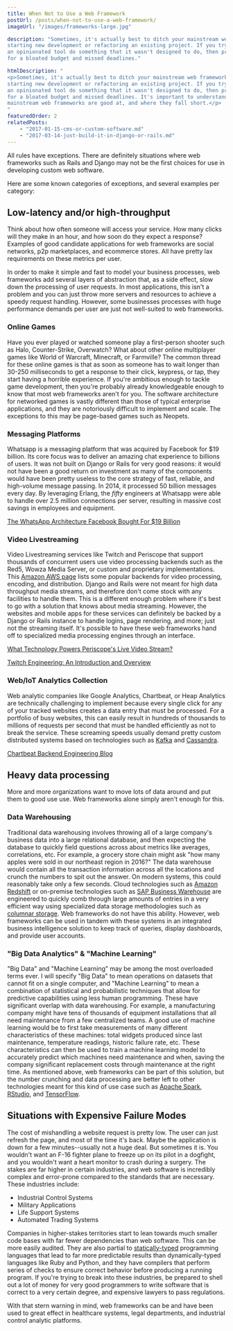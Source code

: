```yaml
---
title: When Not to Use a Web Framework
postUrl: /posts/when-not-to-use-a-web-framework/
imageUrl: "/images/frameworks-large.jpg"

description: "Sometimes, it's actually best to ditch your mainstream web framework when
starting new development or refactoring an existing project. If you try to make
an opinionated tool do something that it wasn't designed to do, then prepare
for a bloated budget and missed deadlines."

htmlDescription: "
<p>Sometimes, it's actually best to ditch your mainstream web framework when
starting new development or refactoring an existing project. If you try to make
an opinionated tool do something that it wasn't designed to do, then prepare
for a bloated budget and missed deadlines. It's important to understand what
mainstream web frameworks are good at, and where they fall short.</p>
"
featuredOrder: 2
relatedPosts:
    - "2017-01-15-cms-or-custom-software.md"
    - "2017-03-14-just-build-it-in-django-or-rails.md"
---
```



All rules have exceptions. There are definitely situations where web frameworks
such as  Rails and Django may not be the first choices for use in developing
custom web software.

Here are some known categories of exceptions, and several examples per category:

## Low-latency and/or high-throughput

Think about how often someone will access your service. How many clicks will
they make in an hour, and how soon do they expect a response? Examples of good
candidate applications for web frameworks are social networks, p2p
marketplaces, and ecommerce stores. All have pretty lax requirements on these
metrics per user.

In order to make it simple and fast to model your business processes, web
frameworks add several layers of abstraction that, as a side effect, slow down
the processing of user requests. In most applications, this isn't a problem
and you can just throw more servers and resources to achieve a speedy request
handling. However, some businesses processes with huge performance demands per
user are just not well-suited to web frameworks.

### Online Games

Have you ever played or watched someone play a first-person shooter such as
Halo, Counter-Strike, Overwatch? What about other online multiplayer games like
World of Warcraft, Minecraft, or Farmville? The common thread for these online
games is that as soon as someone has to wait longer than 30-250 milliseconds to
get a response to their click, keypress, or tap, they start having a horrible
experience. If you're ambitious enough to tackle game development, then you're
probably already knowledgeable enough to know that most web frameworks aren't
for you. The software architecture for networked games is vastly different than
those of typical enterprise applications, and they are notoriously difficult to
implement and scale. The exceptions to this may be page-based games such as
Neopets.

### Messaging Platforms

Whatsapp is a messaging platform that was acquired by Facebook for $19 billion.
Its core focus was to deliver an amazing chat experience to billions of users.
It was not built on Django or Rails for very good reasons: it would not have
been a good return on investment as many of the components would have been
pretty useless to the core strategy of fast, reliable, and high-volume message
passing. In 2014, it processed 50 billion messages every day. By leveraging
Erlang, the <i>fifty</i> engineers at Whatsapp were able to handle over 2.5
million connections per server, resulting in massive cost savings in employees
and equipment.

[<i class="linkify icon"></i>The WhatsApp Architecture Facebook Bought For $19
Billion](http://highscalability.com/blog/2014/2/26/the-whatsapp-architecture-facebook-bought-for-19-billion.html)

### Video Livestreaming
Video Livestreaming services like Twitch and Periscope that support
thousands of concurrent users use video processing backends such as the
Red5, Wowza Media Server, or custom and proprietary implementations.
This [Amazon AWS page](https://aws.amazon.com/cloudfront/streaming/)
lists some popular backends for video processing, encoding, and
distribution. Django and Rails were not meant for high data throughput
media streams, and therefore don't come stock with any facilities to
handle them. This is a different enough problem where it's best to go
with a solution that knows about media streaming. However, the websites
and mobile apps for these services can definitely be backed by a Django
or Rails instance to handle logins, page rendering, and more; just not
the streaming itself. It's possible to have these web frameworks hand
off to specialized media processing engines through an interface.

[<i class="linkify icon"></i>What Technology Powers Periscope's Live Video Stream?](https://yalantis.com/blog/what-technology-powers-periscope/)

[<i class="linkify icon"></i>Twitch Engineering: An Introduction and Overview](https://blog.twitch.tv/twitch-engineering-an-introduction-and-overview-a23917b71a25#.kb7h2bt7y)

### Web/IoT Analytics Collection

Web analytic companies like Google Analytics, Chartbeat, or Heap Analytics are
technically challenging to implement because every single click for any of your
tracked websites creates a data entry that must be processed. For a portfolio
of busy websites, this can easily result in hundreds of thousands to millions
of requests per second that must be handled efficiently as not to break the
service. These screaming speeds usually demand pretty custom distributed
systems based on technologies such as [Kafka](https://kafka.apache.org/) and
[Cassandra](https://cassandra.apache.org/).

[<i class="linkify icon"></i>Chartbeat Backend Engineering
Blog](http://blog.chartbeat.com/tag/backend-engineering/)


## Heavy data processing

More and more organizations want to move lots of data around and put them to
good use use. Web frameworks alone simply aren't enough for this.

### Data Warehousing

Traditional data warehousing involves throwing all of a large company's
business data into a large relational database, and then expecting the database
to quickly field questions across about metrics like averages, correlations,
etc. For example, a grocery store chain might ask "how many apples were sold in
our northeast region in 2016?" The data warehouse would contain all the
transaction information across all the locations and crunch the numbers to spit
out the answer. On modern systems, this could reasonably take only a few
seconds. Cloud technologies such as [Amazon
Redshift](https://aws.amazon.com/redshift/) or on-premise technologies such as
[SAP Business
Warehouse](https://www.sap.com/product/data-mgmt/business-warehouse.html) are
engineered to quickly comb through large amounts of entries in a very efficient
way using specialized data storage methodologies such as [columnar
storage](https://en.wikipedia.org/wiki/Column-oriented_DBMS).  Web frameworks
do not have this ability. However, web frameworks can be used in tandem with
these systems in an integrated business intelligence solution to keep track of
queries, display dashboards, and provide user accounts.

### "Big Data Analytics" & "Machine Learning"

"Big Data" and "Machine Learning" may be among the most overloaded terms ever.
I will specify "Big Data" to mean operations on datasets that cannot fit on a
single computer, and "Machine Learning" to mean a combination of statistical
and probabilistic techniques that allow for predictive capabilities using less
human programming. These have significant overlap with data warehousing. For
example, a manufacturing company might have tens of thousands of equipment
installations that all need maintenance from a few centralized teams. A good
use of machine learning would be to first take measurements of many different
characteristics of these machines: total widgets produced since last
maintenance, temperature readings, historic failure rate, etc. These
characteristics can then be used to train a machine learning model to
accurately predict which machines need maintenance and when, saving the company
significant replacement costs through maintenance at the right time. As
mentioned above, web frameworks can be part of this solution, but the number
crunching and data processing are better left to other technologies meant for
this kind of use case such as [Apache Spark](https://spark.apache.org/),
[RStudio](https://www.rstudio.com/), and
[TensorFlow](https://www.tensorflow.org/).

## Situations with Expensive Failure Modes

The cost of mishandling a website request is pretty low. The user can just
refresh the page, and most of the time it's back. Maybe the application is down
for a few minutes--usually not a huge deal. But sometimes it is. You wouldn't
want an F-16 fighter plane to freeze up on its pilot in a dogfight, and you
wouldn't want a heart monitor to crash during a surgery. The stakes are far
higher in certain industries, and web software is incredibly complex and
error-prone compared to the standards that are necessary. These industries
include:

- Industrial Control Systems
- Military Applications
- Life Support Systems
- Automated Trading Systems

Companies in higher-stakes territories start to lean towards much smaller code
bases with far fewer dependencies than web software. This can be more easily
audited. They are also partial to
[statically-typed](https://en.wikipedia.org/wiki/Type_system#Static_typing)
programming languages that lead to far more predictable results than
dynamically-typed languages like Ruby and Python, and they have compilers that
perform series of checks to ensure correct behavior before producing a running
program. If you're trying to break into these industries, be prepared to shell
out a lot of money for very good programmers to write software that is correct
to a very certain degree, and expensive lawyers to pass regulations.

With that stern warning in mind, web frameworks can be and have been used to
great effect in healthcare systems, legal departments, and industrial control
analytic platforms.
